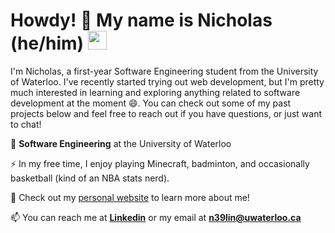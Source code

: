 # Howdy! 🤠 My name is Nicholas (he/him) <img src="https://raw.githubusercontent.com/MartinHeinz/MartinHeinz/master/wave.gif" width="30px">

I'm Nicholas, a first-year Software Engineering student from the University of Waterloo. I've recently started trying out web development, but I'm pretty much interested in learning and exploring anything related to software development at the moment 😄. You can check out some of my past projects below and feel free to reach out if you have questions, or just want to chat!

🏫 **Software Engineering** at the University of Waterloo

⚡ In my free time, I enjoy playing Minecraft, badminton, and occasionally basketball (kind of an NBA stats nerd).

🔭 Check out my [personal website](https://nicholas-lin.com/) to learn more about me!

📫 You can reach me at [**Linkedin**](https://www.linkedin.com/in/NicholasLin718/) or my email at [**n39lin@uwaterloo.ca**](mailto:n39lin@uwaterloo.ca?subject=Hey%20I%20saw%20your%20GitHub%20and...)

<!--
**NicholasLin718/NicholasLin718** is a ✨ _special_ ✨ repository because its `README.md` (this file) appears on your GitHub profile.

Here are some ideas to get you started:

- 🔭 I’m currently working on ...
- 🌱 I’m currently learning ...
- 👯 I’m looking to collaborate on ...
- 🤔 I’m looking for help with ...
- 💬 Ask me about ...
- 📫 How to reach me: ...
- 😄 Pronouns: ...
- ⚡ Fun fact: ...
-->
